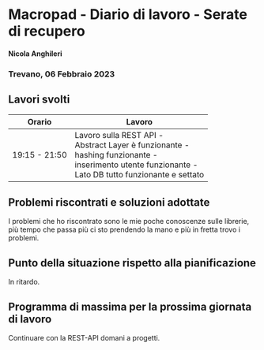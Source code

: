 # Macropad - Diario di lavoro - Serate di recupero
#### Nicola Anghileri
### Trevano, 06 Febbraio 2023

## Lavori svolti


|Orario        |Lavoro                |
|--------------|--------------------------------------------------------------------------|
|19:15 - 21:50 | Lavoro sulla REST API -<br> Abstract Layer è funzionante -<br> hashing funzionante -<br> inserimento utente funzionante  -<br> Lato DB tutto funzionante e settato |

##  Problemi riscontrati e soluzioni adottate
I problemi che ho riscontrato sono le mie poche conoscenze sulle librerie, più tempo che passa più ci sto prendendo la mano e più in fretta trovo i problemi.

## Punto della situazione rispetto alla pianificazione
In ritardo.

## Programma di massima per la prossima giornata di lavoro
Continuare con la REST-API domani a progetti.
